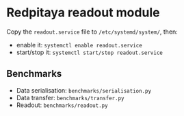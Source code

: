 # Redpitaya readout module

Copy the `readout.service` file to `/etc/systemd/system/`, then:
- enable it: `systemctl enable readout.service`
- start/stop it: `systemctl start/stop readout.service`

## Benchmarks
- Data serialisation: `benchmarks/serialisation.py`
- Data transfer: `benchmarks/transfer.py`
- Readout: `benchmarks/readout.py`
